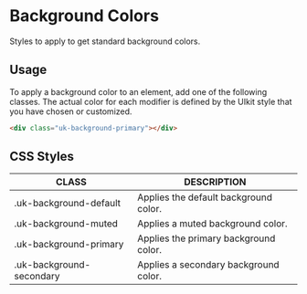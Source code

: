 # Background Colors

Styles to apply to get standard background colors.

## Usage

To apply a background color to an element, add one of the following classes. The actual color for each modifier is defined by the UIkit style that you have chosen or customized.

```html
<div class="uk-background-primary"></div>
```

## CSS Styles

| CLASS                    | DESCRIPTION                           |
| ------------------------ | ------------------------------------- |
| .uk-background-default   | Applies the default background color. |
| .uk-background-muted     | Applies a muted background color.     |
| .uk-background-primary   | Applies the primary background color. |
| .uk-background-secondary | Applies a secondary background color. |

